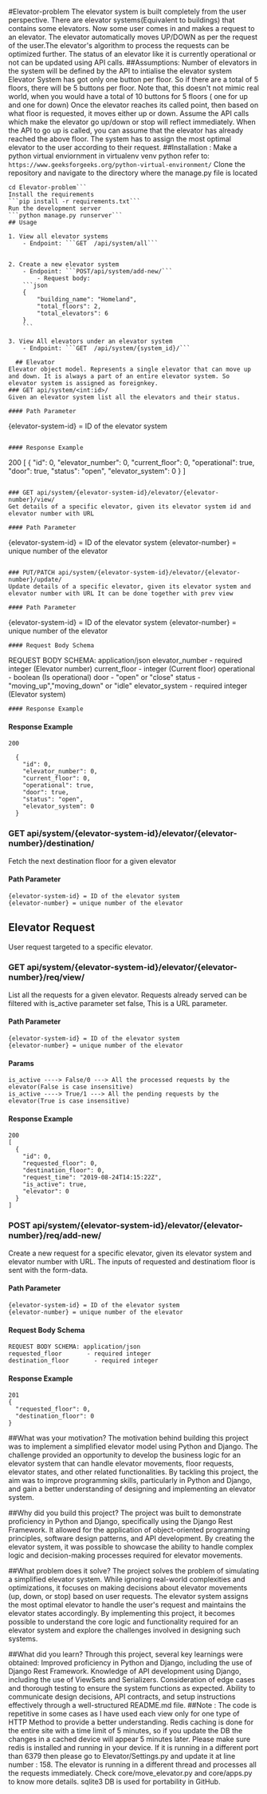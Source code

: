 #Elevator-problem
The elevator system is built completely from the user perspective. There are elevator systems(Equivalent to buildings) that contains some elevators. Now some user comes in and makes a request to an elevator. The elevator automatically moves UP/DOWN as per the request of the user.The elevator's algorithm to process the requests can be optimized further. The status of an elevator like it is currently operational or not can be updated using API calls.
##Assumptions:
Number of elevators in the system will be defined by the API to intialise the elevator system
Elevator System has got only one button per floor.
So if there are a total of 5 floors, there will be 5 buttons per floor.
Note that, this doesn't not mimic real world, when you would have a total of 10 buttons for 5 floors ( one for up and one for down)
Once the elevator reaches its called point, then based on what floor is requested, it moves either up or down.
Assume the API calls which make the elevator go up/down or stop will reflect immediately. When the API to go up is called, you can assume that the elevator has already reached the above floor. 
The system has to assign the most optimal elevator to the user according to their request.
##Installation :
Make a python virtual enviornment in virtualenv venv python
refer to: ```https://www.geeksforgeeks.org/python-virtual-environment/```
Clone the repository and navigate to the directory where the manage.py file is located
```git clone https://github.com/m-sahal1/the-ascension-abyss.git
cd Elevator-problem```
Install the requirements
```pip install -r requirements.txt```
Run the development server
```python manage.py runserver```
## Usage

1. View all elevator systems
    - Endpoint: ```GET  /api/system/all```


2. Create a new elevator system
    - Endpoint: ```POST/api/system/add-new/```
        - Request body:
    ```json
    {
        "building_name": "Homeland",
        "total_floors": 2,
        "total_elevators": 6
    }
    ```
    
3. View All elevators under an elevator system
    - Endpoint: ```GET  /api/system/{system_id}/```

  ## Elevator
Elevator object model. Represents a single elevator that can move up and down. It is always a part of an entire elevator system. So elevator system is assigned as foreignkey.
### GET api/system/<int:id>/
Given an elevator system list all the elevators and their status.

#### Path Parameter
```
{elevator-system-id} = ID of the elevator system
```

#### Response Example
```
200
[
  {
    "id": 0,
    "elevator_number": 0,
    "current_floor": 0,
    "operational": true,
    "door": true,
    "status": "open",
    "elevator_system": 0
  }
]

```

### GET api/system/{elevator-system-id}/elevator/{elevator-number}/view/
Get details of a specific elevator, given its elevator system id and elevator number with URL

#### Path Parameter
```
{elevator-system-id} = ID of the elevator system
{elevator-number} = unique number of the elevator
```

### PUT/PATCH api/system/{elevator-system-id}/elevator/{elevator-number}/update/
Update details of a specific elevator, given its elevator system and elevator number with URL It can be done together with prev view

#### Path Parameter
```
{elevator-system-id} = ID of the elevator system
{elevator-number} = unique number of the elevator
```
#### Request Body Schema
```
REQUEST BODY SCHEMA: application/json
elevator_number   - required integer (Elevator number)
current_floor	    - integer (Current floor)
operational	  - boolean (Is operational)
door	    - "open" or "close"
status	  - "moving_up","moving_down" or "idle"
elevator_system   - required integer (Elevator system)
```
#### Response Example
```
#### Response Example
```
200

  {
    "id": 0,
    "elevator_number": 0,
    "current_floor": 0,
    "operational": true,
    "door": true,
    "status": "open",
    "elevator_system": 0
  }

```

### GET api/system/{elevator-system-id}/elevator/{elevator-number}/destination/
Fetch the next destination floor for a given elevator

#### Path Parameter
```
{elevator-system-id} = ID of the elevator system
{elevator-number} = unique number of the elevator
```


## Elevator Request
User request targeted to a specific elevator.

### GET api/system/{elevator-system-id}/elevator/{elevator-number}/req/view/
List all the requests for a given elevator. Requests already served can be filtered with is_active parameter set false, This is a URL parameter.

#### Path Parameter
```
{elevator-system-id} = ID of the elevator system
{elevator-number} = unique number of the elevator
```
#### Params
```
is_active ----> False/0 ---> All the processed requests by the elevator(False is case insensitive)
is_active ----> True/1 ---> All the pending requests by the elevator(True is case insensitive)
```
#### Response Example
```
200
[
  {
    "id": 0,
    "requested_floor": 0,
    "destination_floor": 0,
    "request_time": "2019-08-24T14:15:22Z",
    "is_active": true,
    "elevator": 0
  }
]
```
### POST api/system/{elevator-system-id}/elevator/{elevator-number}/req/add-new/
Create a new request for a specific elevator, given its elevator system and elevator number with URL. The inputs of requested and destinatiom floor is sent with the form-data.

#### Path Parameter
```
{elevator-system-id} = ID of the elevator system
{elevator-number} = unique number of the elevator
```
#### Request Body Schema
```
REQUEST BODY SCHEMA: application/json
requested_floor       - required integer 
destination_floor	    - required integer
```
#### Response Example
```
201
{
  "requested_floor": 0,
  "destination_floor": 0
}
```
##What was your motivation? 
The motivation behind building this project was to implement a simplified elevator model using Python and Django. The challenge provided an opportunity to develop the business logic for an elevator system that can handle elevator movements, floor requests, elevator states, and other related functionalities. By tackling this project, the aim was to improve programming skills, particularly in Python and Django, and gain a better understanding of designing and implementing an elevator system.

##Why did you build this project? 
The project was built to demonstrate proficiency in Python and Django, specifically using the Django Rest Framework. It allowed for the application of object-oriented programming principles, software design patterns, and API development. By creating the elevator system, it was possible to showcase the ability to handle complex logic and decision-making processes required for elevator movements.

##What problem does it solve? 
The project solves the problem of simulating a simplified elevator system. While ignoring real-world complexities and optimizations, it focuses on making decisions about elevator movements (up, down, or stop) based on user requests. The elevator system assigns the most optimal elevator to handle the user's request and maintains the elevator states accordingly. By implementing this project, it becomes possible to understand the core logic and functionality required for an elevator system and explore the challenges involved in designing such systems.

##What did you learn? 
Through this project, several key learnings were obtained:
Improved proficiency in Python and Django, including the use of Django Rest Framework.
Knowledge of API development using Django, including the use of ViewSets and Serializers.
Consideration of edge cases and thorough testing to ensure the system functions as expected.
Ability to communicate design decisions, API contracts, and setup instructions effectively through a well-structured README.md file.
##Note :
The code is repetitive in some cases as I have used each view only for one type of HTTP Method to provide a better understanding.
Redis caching is done for the entire site with a time limit of 5 minutes, so if you update the DB the changes in a cached device will appear 5 minutes later.
Please make sure redis is installed and running in your device. If it is running in a different port than 6379 then please go to Elevator/Settings.py and update it at line number : 158.
The elevator is running in a different thread and processes all the requests immediately. Check core/move_elevator.py and core/apps.py to know more details.
sqlite3 DB is used for portability in GitHub. 

